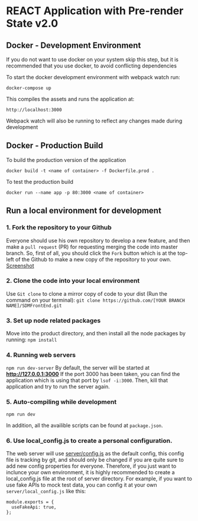 # REACT Application with Pre-render State v2.0 

## Docker - Development Environment

If you do not want to use docker on your system skip this step, but it is recommended that
you use docker, to avoid conflicting dependencies

To start the docker development environment with webpack watch run:

```
docker-compose up
```


This compiles the assets and runs the application at:

```
http://localhost:3000
````

Webpack watch will also be running to reflect any changes made during development


## Docker - Production Build

To build the production version of the application

```
docker build -t <name of container> -f Dockerfile.prod .
```
To test the production build

```
docker run --name app -p 80:3000 <name of container>
```

## Run a local environment for development
### 1. Fork the repository to your Github
Everyone should use his own repository to develop a new feature, and then make a `pull request` (PR) for requesting merging the code into master branch. So, first of all, you should click the `Fork` button which is at the top-left of the Github to make a new copy of the repository to your own.
[Screenshot](https://drive.google.com/open?id=0B7nEHGVPFeE9dG5tc1VQdmJKbkk)

### 2. Clone the code into your local environment
Use `Git clone` to clone a mirror copy of code to your dist (Run the command on your terminal):
`git clone https://github.com/[YOUR BRANCH NAME]/SDMFrontEnd.git`

### 3. Set up node related packages
Move into the product directory, and then install all the node packages by running:
`npm install`

### 4. Running web servers
`npm run dev-server`
By default, the server will be started at **http://127.0.0.1:3000**
If the port 3000 has been taken, you can find the application which is using that port by `lsof -i:3000`. Then, kill that application and try to run the server again.

### 5. Auto-compiling while development
`npm run dev`

In addition, all the availible scripts can be found at `package.json`.


### 6. Use local_config.js to create a personal configuration.
The web server will use [server/config.js](https://github.com/SDM2017-Ass2DevStream1/SDMFrontEnd/blob/master/server/config.js) as the default config, this config file is tracking by git, and should only be changed if you are quite sure to add new config properties for everyone. Therefore, if you just want to inclunce your own environment, it is highly recommended to create a local_config.js file at the root of server directory. For example, if you want to use fake APIs to mock test data, you can config it at your own `server/local_config.js` like this:
```
module.exports = {
  useFakeApi: true,
};
```
